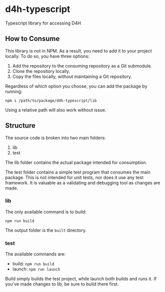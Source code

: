 # d4h-typescript
Typescript library for accessing D4H

## How to Consume
This library is not in NPM. As a result, you need to add it to your project locally. To do so, you have three options:
1. Add the repository to the consuming repository as a Git submodule.
2. Clone the repository locally.
3. Copy the files locally, without maintaining a Git repository.

Regardless of which option you choose, you can add the package by running:

`npm i /path/to/package/d4h-typescript/lib`

Using a relative path will also work without issue.

## Structure
The source code is broken into two main folders:
1. lib
2. test

The lib folder contains the actual package intended for consumption.

The test folder contains a simple test program that consumes the main package. This is not intended for unit tests, nor does it use any test framework. It is valuable as a validating and debugging tool as changes are made.

### lib

The only available command is to build:

`npm run build`

The output folder is the `built` directory.

### test

The available commands are:
* build: `npm run build`
* launch: `npm run launch`

Build simply builds the test project, while launch both builds and runs it. If you've made changes to lib, be sure to build there first.